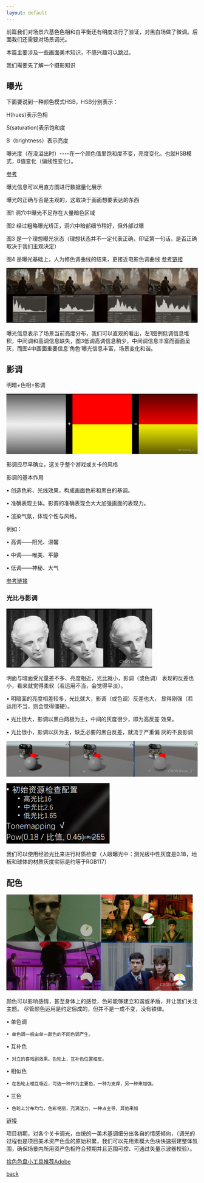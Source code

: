 ```yaml
---
layout: default
---
```


前篇我们对场景六基色色相和白平衡还有明度进行了验证，对黑白场做了微调。后面我们还需要对场景调光。

本篇主要涉及一些画面美术知识，不感兴趣可以跳过。



我们需要先了解一个摄影知识

## 曝光

下面要说到一种颜色模式HSB，HSB分别表示：

H(hues)表示色相

S(saturation)表示饱和度

B（brightness）表示亮度

曝光度（在没溢出时）----在一个颜色值里饱和度不变，亮度变化。也就HSB模式，B值变化（偏线性变化）。

[参考](https://www.zhihu.com/question/263561970/answer/273922231)



曝光信息可以用直方图进行数据量化展示

曝光的正确与否是主观的，这取决于画面想要表达的东西

图1    洞穴中曝光不足存在大量暗色区域 

图2    经过粗略曝光矫正，洞穴中暗部细节稍好，但外部过曝 

图3    是一个理想曝光状态（理想状态并不一定代表正确，印证第一句话，是否正确取决于我们主观决定） 

图4    是曝光基础上，人为修色调曲线的结果，更接近电影色调曲线                    [参考链接](https://bartwronski.com/2016/08/29/localized-tonemapping/)

![Branching](../assets/img/monitor/tonemapping.png)

曝光信息表示了场景当前亮度分布，我们可以直观的看出，左1图例低调信息堆积，中间调和高调信息缺失，图3低调高调信息稍少，中间调信息丰富而画面呈灰，而图4中画面重要信息‘角色’曝光信息丰富，场景变化和谐。

## 影调

明暗+色相=影调

![Branching](../assets/img/monitor/color_show1.png)

影调应尽早确立，这关乎整个游戏或关卡的风格



影调的基本作用

 • 创造色彩、光线效果，构成画面色彩和黑白的基调。

 • 准确表现主体。影调的准确表现会大大加强画面的表现力。

 • 渲染气氛，体现个性与风格。


例如： 

• 高调——阳光、温馨 

• 中调——唯美、平静 

• 低调——神秘、大气

[参考链接](https://mp.weixin.qq.com/s/mVhheqpmk3O3xra6I64upg)



### 光比与影调

![Branching](../assets/img/monitor/light_gray.png)

明面与暗面受光量差不多、亮度相近，光比就小，影调（或色调） 表现的反差也小，看来就觉得柔软（若运用不当，会觉得平淡）。 

• 明暗面的亮度相差较多，光比就大，影调（或色调）反差也大， 显得刚强（若运用不当，则会觉得僵硬）。 

• 光比很大，影调以黑白两极为主，中间的灰度很少，即为高反差 效果。 

• 光比很小，影调以灰为主，缺乏必要的黑白反差，就流于严重偏 灰的不良影调


![Branching](../assets/img/monitor/test_scene_gray.png)

![Branching](../assets/img/monitor/test_scene_gray2.png)

我们可以使用经验光比来进行材质检查（人眼曝光中：测光板中性灰度是0.18，地板和球体的材质灰度实际是约等于RGB117）

## 配色

![Branching](../assets/img/monitor/color_scene_test.png)

颜色可以影响感情，甚至身体上的感觉，色彩能够建立和谐或矛盾，并让我们关注主题。 尽管颜色运用是约定俗成的，但并不是一成不变，没有铁律。 

• 单色调 

    • 单色调一般由单一颜色的不同色调产生。 

• 互补色 

    • 对立的喜戏剧效果。色轮上，互补色位置相反。 

• 相似色 

    • 在色轮上相互临近，可选一种作为主要色，一种为支撑，另一种来加强。 

• 三色 

    • 色轮上分布均匀，色彩艳丽，充满活力。一种占主导，其他来加

[链接](https://www.studiobinder.com/blog/how-to-use-color-in-film-50-examples-of-movie-color-palettes/)



项目初期，对各个关卡调光，由统的一美术基调细分出各自的情感倾向，（调光的过程也是项目美术资产色盘的原始积累，我们可以先用素模大色块快速搭建整体氛围，确保场景内所用资产色相符合预期并且范围可控、可通过矢量示波器校验）。



[拾色色盘小工具推荐Adobe](https://color.adobe.com/zh/create/color-wheel)   


[back](../coding-page.html)